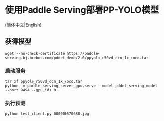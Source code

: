 # 使用Paddle Serving部署PP-YOLO模型

(简体中文|[English](./README.md))

## 获得模型
```
wget --no-check-certificate https://paddle-serving.bj.bcebos.com/pddet_demo/2.0/ppyolo_r50vd_dcn_1x_coco.tar
```


### 启动服务
```
tar xf ppyolo_r50vd_dcn_1x_coco.tar
python -m paddle_serving_server_gpu.serve --model pddet_serving_model --port 9494 --gpu_ids 0
```

### 执行预测
```
python test_client.py 000000570688.jpg
```

